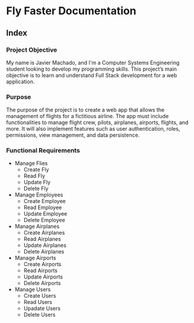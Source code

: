 # Fly Faster Documentation

## Index

### Project Objective
My name is Javier Machado, and I'm a Computer Systems Engineering student looking to develop my programming skills. This project’s main objective is to learn and understand Full Stack development for a web application.
### Purpose
The purpose of the project is to create a web app that allows the management of flights for a fictitious airline. The app must include functionalities to manage flight crew, pilots, airplanes, airports, flights, and more. It will also implement features such as user authentication, roles, permissions, view management, and data persistence. 
### Functional Requirements
- Manage Flies
  -  Create Fly
  -  Read Fly
  -  Update Fly
  -  Delete Fly
- Manage Employees
  - Create Employee
  - Read Employee
  - Update Employee
  - Delete Employee
- Manage Airplanes
  - Create Airplanes
  - Read Airplanes
  - Update Airplanes
  - Delete Airplanes 
- Manage Airports
  - Create Airports
  - Read Airports
  - Update Airports
  - Delete Airports
- Manage Users
  - Create Users
  - Read Users
  - Upadate Users
  - Delete Users
